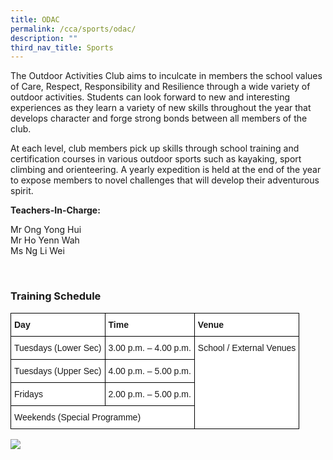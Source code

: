 ```yaml
---
title: ODAC
permalink: /cca/sports/odac/
description: ""
third_nav_title: Sports
---
```

The Outdoor Activities Club aims to inculcate in members the school values of Care, Respect, Responsibility and Resilience through a wide variety of outdoor activities. Students can look forward to new and interesting experiences as they learn a variety of new skills throughout the year that develops character and forge strong bonds between all members of the club.  

At each level, club members pick up skills through school training and certification courses in various outdoor sports such as kayaking, sport climbing and orienteering. A yearly expedition is held at the end of the year to expose members to novel challenges that will develop their adventurous spirit.

  
**Teachers-In-Charge:**

Mr Ong Yong Hui <br>
Mr Ho Yenn Wah <br>
Ms Ng Li Wei

  

### Training Schedule

<style type="text/css">
.tg  {border-collapse:collapse;border-spacing:0;}
.tg td{border-color:black;border-style:solid;border-width:1px;font-family:Arial, sans-serif;font-size:14px;
  overflow:hidden;padding:10px 5px;word-break:normal;}
.tg th{border-color:black;border-style:solid;border-width:1px;font-family:Arial, sans-serif;font-size:14px;
  font-weight:normal;overflow:hidden;padding:10px 5px;word-break:normal;}
.tg .tg-dgl5{background-color:#FFF;font-weight:bold;text-align:left;vertical-align:top}
.tg .tg-ktyi{background-color:#FFF;text-align:left;vertical-align:top}
</style>
<table class="tg">
<thead>
  <tr>
    <th class="tg-dgl5">Day</th>
    <th class="tg-dgl5">Time</th>
    <th class="tg-dgl5">Venue</th>
  </tr>
</thead>
<tbody>
  <tr>
    <td class="tg-ktyi">Tuesdays (Lower Sec)</td>
    <td class="tg-ktyi">3.00 p.m. – 4.00 p.m.</td>
    <td class="tg-ktyi" rowspan="4">School / External Venues</td>
  </tr>
  <tr>
    <td class="tg-ktyi">Tuesdays (Upper Sec)</td>
    <td class="tg-ktyi">4.00 p.m. – 5.00 p.m.</td>
  </tr>
  <tr>
    <td class="tg-ktyi">Fridays</td>
    <td class="tg-ktyi">2.00 p.m. – 5.00 p.m.</td>
  </tr>
  <tr>
    <td class="tg-ktyi" colspan="2">Weekends (Special Programme)</td>
  </tr>
</tbody>
</table>

![](/images/ODAC.png)

